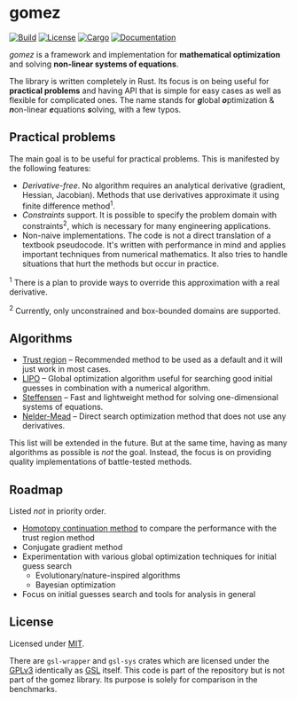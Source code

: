 # gomez

[![Build](https://img.shields.io/github/actions/workflow/status/datamole-ai/gomez/ci.yml?branch=main)](https://github.com/datamole-ai/gomez/actions)
[![License](https://img.shields.io/badge/license-MIT-blue.svg)](https://github.com/datamole-ai/gomez/blob/main/LICENSE)
[![Cargo](https://img.shields.io/crates/v/gomez.svg)](https://crates.io/crates/gomez)
[![Documentation](https://docs.rs/gomez/badge.svg)](https://docs.rs/gomez)

_gomez_ is a framework and implementation for **mathematical optimization** and
solving **non-linear systems of equations**.

The library is written completely in Rust. Its focus is on being useful for
**practical problems** and having API that is simple for easy cases as well as
flexible for complicated ones. The name stands for ***g***lobal
***o***ptimization & ***n***on-linear ***e***quations ***s***olving, with a few
typos.

## Practical problems

The main goal is to be useful for practical problems. This is manifested by the
following features:

* _Derivative-free_. No algorithm requires an analytical derivative (gradient,
  Hessian, Jacobian). Methods that use derivatives approximate it using finite
  difference method<sup>1</sup>.
* _Constraints_ support. It is possible to specify the problem domain with
  constraints<sup>2</sup>, which is necessary for many engineering applications.
* Non-naive implementations. The code is not a direct translation of a textbook
  pseudocode. It's written with performance in mind and applies important
  techniques from numerical mathematics. It also tries to handle situations that
  hurt the methods but occur in practice.

<sup>1</sup> There is a plan to provide ways to override this approximation with
a real derivative.

<sup>2</sup> Currently, only unconstrained and box-bounded domains are
supported.

## Algorithms

* [Trust region](algo::trust_region) – Recommended method to be used as a
  default and it will just work in most cases.
* [LIPO](algo::lipo) – Global optimization algorithm useful for searching good
  initial guesses in combination with a numerical algorithm.
* [Steffensen](algo::steffensen) – Fast and lightweight method for solving
  one-dimensional systems of equations.
* [Nelder-Mead](algo::nelder_mead) – Direct search optimization method that does
  not use any derivatives.

This list will be extended in the future. But at the same time, having as many
algorithms as possible is _not_ the goal. Instead, the focus is on providing
quality implementations of battle-tested methods.

## Roadmap

Listed *not* in priority order.

* [Homotopy continuation
  method](http://homepages.math.uic.edu/~jan/srvart/node4.html) to compare the
  performance with the trust region method
* Conjugate gradient method
* Experimentation with various global optimization techniques for initial guess
  search
  * Evolutionary/nature-inspired algorithms
  * Bayesian optimization
* Focus on initial guesses search and tools for analysis in general

## License

Licensed under [MIT](LICENSE).

There are `gsl-wrapper` and `gsl-sys` crates which are licensed under the
[GPLv3](http://www.gnu.org/licenses/gpl-3.0.html) identically as
[GSL](https://www.gnu.org/software/gsl/) itself. This code is part of the
repository but is not part of the gomez library. Its purpose is solely for
comparison in the benchmarks.
